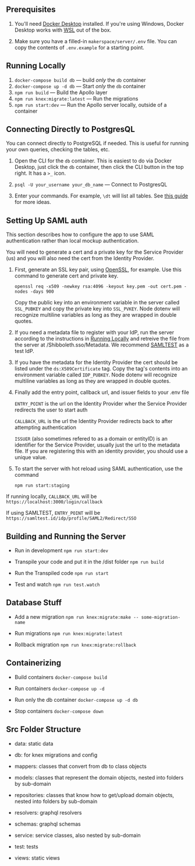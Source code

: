 ## Prerequisites

1. You'll need [Docker Desktop](https://www.docker.com/products/docker-desktop) installed. If
you're using Windows, Docker Desktop works with [WSL](https://docs.microsoft.com/en-us/windows/wsl/about)
out of the box.

2. Make sure you have a filled-in `makerspace/server/.env` file. You can copy the contents of `.env.example` for a starting point.

## Running Locally

1. `docker-compose build db` — build _only_ the `db` container
2. `docker-compose up -d db` — Start _only_ the `db` container
3. `npm run build` — Build the Apollo layer
4. `npm run knex:migrate:latest` — Run the migrations
5. `npm run start:dev` — Run the Apollo server locally, outside of a container

## Connecting Directly to PostgresQL

You can connect directly to PostgreSQL if needed. This is useful for running
your own queries, checking the tables, etc.

1. Open the CLI for the `db` container. This is easiest to do via Docker Desktop, just click
the `db` container, then click the CLI button in the top right. It has a `>_` icon.

2. `psql -U your_username your_db_name` — Connect to PostgresQL

3. Enter your commands. For example, `\dt` will list all tables. See [this guide](https://www.postgresqltutorial.com/postgresql-cheat-sheet/)
for more ideas.

## Setting Up SAML auth

This section describes how to configure the app to use SAML authentication rather than local mockup authentication.

You will need to generate a cert and a private key for the Service Provider (us) and you
will also need the cert from the Identity Provider.

1. First, generate an SSL key pair, using [OpenSSL](https://www.openssl.org), for example. Use this command to generate cert and private key.
    ```
    openssl req -x509 -newkey rsa:4096 -keyout key.pem -out cert.pem -nodes -days 900
    ```
    Copy the public key into an environment variable in the server called `SSL_PUBKEY` and copy the private key into `SSL_PVKEY`. Node dotenv will recognize multiline variables as long as they are wrapped in double quotes.

2. If you need a metadata file to register with your IdP, run the server according to the instructions in [Running Locally](#running-locally) and retreive the file from the server at /Shibboleth.sso/Metadata. We recommend [SAMLTEST](https://samltest.id) as a test IdP.

3. If you have the metadata for the Identity Provider the cert should be listed under the `ds:X509Certificate` tag.
Copy the tag's contents into an environment variable called `IDP_PUBKEY`. Node dotenv will recognize multiline variables as long as they are wrapped in double quotes.

4. Finally add the entry point, callback url, and issuer fields to your .env file

    `ENTRY_POINT` is the url on the Identity Provider wher the Service Provider redirects the user to start auth

    `CALLBACK_URL` is the url the Identity Provider redirects back to after attempting authentication

    `ISSUER` (also sometimes refered to as a domain or entityID) is an identifier for the Service Provider, usually just the url to the metadata file. If you are registering this with an identity provider, you should use a unique value.

5. To start the server with hot reload using SAML authentication, use the command
    ```
    npm run start:staging
    ```

If running locally, `CALLBACK_URL` will be `https://localhost:3000/login/callback`

If using SAMLTEST, `ENTRY_POINT` will be `https://samltest.id/idp/profile/SAML2/Redirect/SSO`


## Building and Running the Server

- Run in development `npm run start:dev`

- Transpile your code and put it in the /dist folder `npm run build`

- Run the Transpiled code `npm run start`

- Test and watch `npm run test.watch`

## Database Stuff

- Add a new migration `npm run knex:migrate:make -- some-migration-name`

- Run migrations `npm run knex:migrate:latest`

- Rollback migration `npm run knex:migrate:rollback`

## Containerizing

- Build containers `docker-compose build`

- Run containers `docker-compose up -d`

- Run only the db container `docker-compose up -d db`

- Stop containers `docker-compose down`

## Src Folder Structure

- data: static data

- db: for knex migrations and config

- mappers: classes that convert from db to class objects

- models: classes that represent the domain objects, nested into folders by sub-domain

- repositories: classes that know how to get/upload domain objects, nested into folders by sub-domain

- resolvers: graphql resolvers 

- schemas: graphql schemas

- service: service classes, also nested by sub-domain

- test: tests

- views: static views